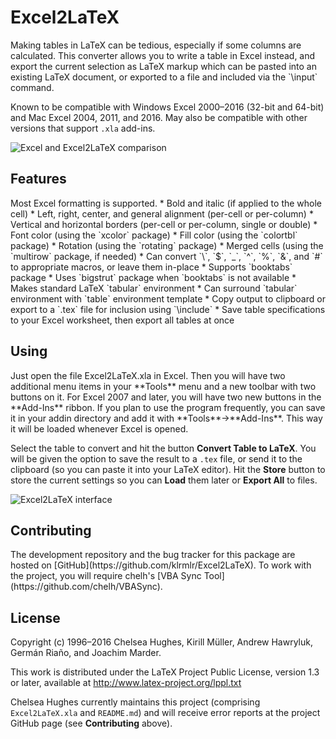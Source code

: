 <h1>Excel2LaTeX</h1>
Making tables in LaTeX can be tedious, especially if some columns are calculated.
This converter allows you to write a table in Excel instead, and export the current selection as LaTeX markup
which can be pasted into an existing LaTeX document, or exported to a file and included via the `\input` command.

Known to be compatible with Windows Excel 2000&ndash;2016 (32-bit and 64-bit) and Mac Excel 2004, 2011, and 2016.
May also be compatible with other versions that support `.xla` add-ins.

![Excel and Excel2LaTeX comparison](https://i.imgur.com/UNKCihT.png)

<h2>Features</h2>
Most Excel formatting is supported.
 * Bold and italic (if applied to the whole cell)
 * Left, right, center, and general alignment (per-cell or per-column)
 * Vertical and horizontal borders (per-cell or per-column, single or double)
 * Font color (using the `xcolor` package)
 * Fill color (using the `colortbl` package)
 * Rotation (using the `rotating` package)
 * Merged cells (using the `multirow` package, if needed)
 * Can convert `\`, `$`, `_`, `^`, `%`, `&`, and `#` to appropriate macros, or leave them in-place
 * Supports `booktabs` package
 * Uses `bigstrut` package when `booktabs` is not available
 * Makes standard LaTeX `tabular` environment
 * Can surround `tabular` environment with `table` environment template
 * Copy output to clipboard or export to a `.tex` file for inclusion using `\include`
 * Save table specifications to your Excel worksheet, then export all tables at once

<h2>Using</h2>
Just open the file Excel2LaTeX.xla in Excel. Then you will have two additional 
menu items in your **Tools** menu and a new toolbar with two buttons on it. For 
Excel 2007 and later, you will have two new buttons in the **Add-Ins** ribbon. If 
you plan to use the program frequently, you can save it in your addin directory 
and add it with **Tools**&rarr;**Add-Ins**. This way it will be loaded whenever Excel is 
opened.

Select the table to convert and hit the button **Convert Table to LaTeX**. You 
will be given the option to save the result to a `.tex` file, or send it to the clipboard 
(so you can paste it into your LaTeX editor). Hit the **Store** button to store the 
current settings so you can **Load** them later or **Export All** to files.

![Excel2LaTeX interface](https://i.imgur.com/EK88upo.png)

<h2>Contributing</h2>
The development repository and the bug tracker for this package are hosted on
[GitHub](https://github.com/klrmlr/Excel2LaTeX). To work with the project, you
will require chelh's [VBA Sync Tool](https://github.com/chelh/VBASync). 

<h2>License</h2>
Copyright (c) 1996&ndash;2016 Chelsea Hughes, Kirill Müller, Andrew Hawryluk,
Germán Riaño, and Joachim Marder.

This work is distributed under the LaTeX Project Public License, version 1.3
or later, available at http://www.latex-project.org/lppl.txt

Chelsea Hughes currently maintains this project (comprising `Excel2LaTeX.xla`
and `README.md`) and will receive error reports at the project GitHub page
(see **Contributing** above).

